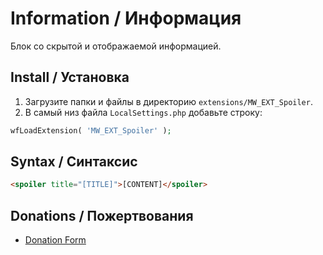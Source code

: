 # Information / Информация

Блок со скрытой и отображаемой информацией.

## Install / Установка

1. Загрузите папки и файлы в директорию `extensions/MW_EXT_Spoiler`.
2. В самый низ файла `LocalSettings.php` добавьте строку:

```php
wfLoadExtension( 'MW_EXT_Spoiler' );
```

## Syntax / Синтаксис

```html
<spoiler title="[TITLE]">[CONTENT]</spoiler>
```

## Donations / Пожертвования

- [Donation Form](https://donation-form.github.io/)
